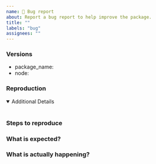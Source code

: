 ```yaml
---
name: 🚨 Bug report
about: Report a bug report to help improve the package.
title: ""
labels: "bug"
assignees: ""
---
```


<!-- ❤ Thanks for your time to make this package better with your feedback ❤

👍 A properly detailed bug report can save a LOT of time and help fixing issues as soon as possible.
-->

### Versions

- package_name: <!-- ex: v0.1.0 -->
- node: <!-- ex: v12.14.0 -->

### Reproduction

<!-- If possible link to a minimal test case, without a reproduction, it is so hard to address problems :( -->

<details open>
<summary>Additional Details</summary>
<br>
<!-- Attaching `package.json`, dependencies, logs or code snippets would help to find the issue -->
</details>

### Steps to reproduce

### What is expected?

### What is actually happening?
